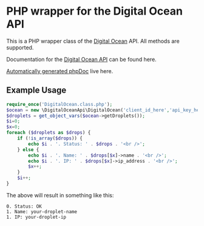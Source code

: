 PHP wrapper for the Digital Ocean API
=====================================

This is a PHP wrapper class of the [Digital Ocean](https://www.digitalocean.com/) API. All methods are supported.

Documentation for the [Digital Ocean API](https://www.digitalocean.com/api) can be found here.

[Automatically generated phpDoc](http://remmelt.github.com/DigitalOcean-PHP-Class) live here.

Example Usage
---------------------
```PHP
require_once('DigitalOcean.class.php');
$ocean = new \DigitalOceanApi\DigitalOcean('client_id_here','api_key_here');
$droplets = get_object_vars($ocean->getDroplets());
$i=0;
$x=0;
foreach ($droplets as $drops) {
	if (!is_array($drops)) {
		echo $i . '. Status: ' . $drops . '<br />';
	} else {
		echo $i . '. Name: ' . $drops[$x]->name . '<br />';
		echo $i . '. IP: ' . $drops[$x]->ip_address . '<br />';
		$x++;
	}
	$i++;
}
```
The above will result in something like this:
```
0. Status: OK
1. Name: your-droplet-name
1. IP: your-droplet-ip
```
